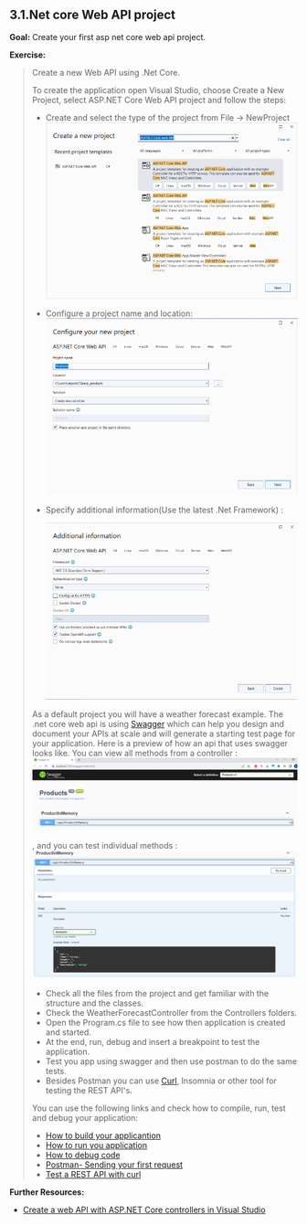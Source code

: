 ## 3.1.Net core Web API project

**Goal:** Create your first asp net core web api project.

**Exercise:**
> Create a new Web API using .Net Core.
> 
>  To create the application open Visual Studio, choose Create a New Project, select ASP.NET Core Web API project and follow the steps:
>
> - Create and select the type of the project from File -> NewProject  
>   ![WEBAPI](https://raw.githubusercontent.com/msg-CareerPaths/csharp-training/main/resources/images/webapi1.png)
>
> - Configure a project name and location:  
>   ![WEBAPI2](https://raw.githubusercontent.com/msg-CareerPaths/csharp-training/main/resources/images/webapi2.png)
>
> - Specify additional information(Use the latest .Net Framework) :
>
>   ![WEBAPI3](https://raw.githubusercontent.com/msg-CareerPaths/csharp-training/main/resources/images/webapi3.png)
>
> As a default project you will have a weather forecast example.
> The .net core web api is using [Swagger](https://swagger.io/) which can help you design and document your APIs at scale and will generate a starting test page for your application. 
> Here is a preview of how an api that uses swagger looks like. You can view all methods from a controller :
>![SWAGGER](https://raw.githubusercontent.com/msg-CareerPaths/csharp-training/main/resources/images/swagger1.png)
>
>, and you can test individual methods :
>![SWAGGER](https://raw.githubusercontent.com/msg-CareerPaths/csharp-training/main/resources/images/swagger2.png)
>
> - Check all the files from the project and get familiar with the structure and the classes.  
> - Check the WeatherForecastController from the Controllers folders.  
> - Open the Program.cs file to see how then application is created and started.  
> - At the end, run, debug and  insert a breakpoint to test the application. 
> - Test you app using swagger and then use postman to do the same tests.  
> - Besides Postman you can use [Curl](https://curl.se/docs/), Insomnia or other tool for testing the REST API's.
>
> You can use the following links and check how to compile, run, test and debug your application:  
> - [How to build your applicantion](https://learn.microsoft.com/en-us/visualstudio/ide/building-and-cleaning-projects-and-solutions-in-visual-studio?view=vs-2022)   
> - [How to run you application](https://learn.microsoft.com/en-us/visualstudio/debugger/debugging-absolute-beginners?view=vs-2022&tabs=csharp#run-the-app)  
> - [How to debug code](https://learn.microsoft.com/en-us/visualstudio/debugger/debugging-absolute-beginners?view=vs-2022&tabs=csharp#debug-the-app)  
> - [Postman- Sending your first request](https://learning.postman.com/docs/getting-started/sending-the-first-request/)
> - [Test a REST API with curl](https://www.baeldung.com/curl-rest)  

**Further Resources:**

 - [Create a web API with ASP.NET Core controllers in Visual Studio](https://learn.microsoft.com/en-us/aspnet/core/tutorials/first-web-api?view=aspnetcore-8.0&tabs=visual-studio)
